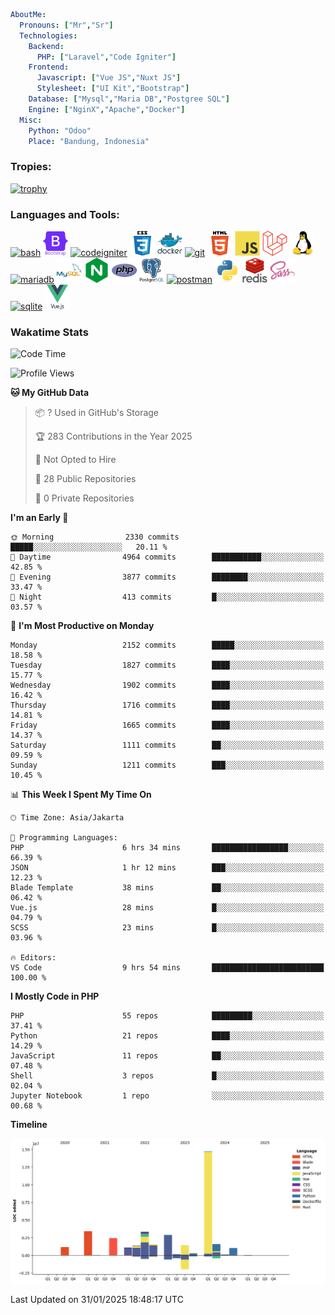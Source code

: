 ```yaml
AboutMe:
  Pronouns: ["Mr","Sr"]
  Technologies:
    Backend:
      PHP: ["Laravel","Code Igniter"]
    Frontend:
      Javascript: ["Vue JS","Nuxt JS"]
      Stylesheet: ["UI Kit","Bootstrap"]
    Database: ["Mysql","Maria DB","Postgree SQL"]
    Engine: ["NginX","Apache","Docker"]
  Misc:
    Python: "Odoo"
    Place: "Bandung, Indonesia"
```
### Tropies:

[![trophy](https://github-profile-trophy.vercel.app/?username=vheins&rank=-C,-B)](https://github.com/vheins)

### Languages and Tools:

[<img src="https://www.vectorlogo.zone/logos/gnu_bash/gnu_bash-icon.svg" alt="bash" width="40" height="40"/>](https://www.gnu.org/software/bash/)
[<img src="https://raw.githubusercontent.com/devicons/devicon/master/icons/bootstrap/bootstrap-plain-wordmark.svg" alt="bootstrap" width="40" height="40"/>](https://getbootstrap.com)
[<img src="https://cdn.worldvectorlogo.com/logos/codeigniter.svg" alt="codeigniter" width="40" height="40"/>](https://codeigniter.com)
[<img src="https://raw.githubusercontent.com/devicons/devicon/master/icons/css3/css3-original-wordmark.svg" alt="css3" width="40" height="40"/>](https://www.w3schools.com/css/)
[<img src="https://raw.githubusercontent.com/devicons/devicon/master/icons/docker/docker-original-wordmark.svg" alt="docker" width="40" height="40"/>](https://www.docker.com/)
[<img src="https://www.vectorlogo.zone/logos/git-scm/git-scm-icon.svg" alt="git" width="40" height="40"/>](https://git-scm.com/)
[<img src="https://raw.githubusercontent.com/devicons/devicon/master/icons/html5/html5-original-wordmark.svg" alt="html5" width="40" height="40"/>](https://www.w3.org/html/)
[<img src="https://raw.githubusercontent.com/devicons/devicon/master/icons/javascript/javascript-original.svg" alt="javascript" width="40" height="40"/>](https://developer.mozilla.org/en-US/docs/Web/JavaScript)
[<img src="https://raw.githubusercontent.com/devicons/devicon/master/icons/laravel/laravel-original.svg" alt="laravel" width="40" height="40"/>](https://laravel.com/)
[<img src="https://raw.githubusercontent.com/devicons/devicon/master/icons/linux/linux-original.svg" alt="linux" width="40" height="40"/>](https://www.linux.org/)
[<img src="https://www.vectorlogo.zone/logos/mariadb/mariadb-icon.svg" alt="mariadb" width="40" height="40"/>](https://mariadb.org/)
[<img src="https://raw.githubusercontent.com/devicons/devicon/master/icons/mysql/mysql-original-wordmark.svg" alt="mysql" width="40" height="40"/>](https://www.mysql.com/)
[<img src="https://raw.githubusercontent.com/devicons/devicon/master/icons/nginx/nginx-original.svg" alt="nginx" width="40" height="40"/>](https://www.nginx.com)
[<img src="https://raw.githubusercontent.com/devicons/devicon/master/icons/php/php-original.svg" alt="php" width="40" height="40"/>](https://www.php.net)
[<img src="https://raw.githubusercontent.com/devicons/devicon/master/icons/postgresql/postgresql-original-wordmark.svg" alt="postgresql" width="40" height="40"/>](https://www.postgresql.org)
[<img src="https://www.vectorlogo.zone/logos/getpostman/getpostman-icon.svg" alt="postman" width="40" height="40"/>](https://postman.com)
[<img src="https://raw.githubusercontent.com/devicons/devicon/master/icons/python/python-original.svg" alt="python" width="40" height="40"/>](https://www.python.org)
[<img src="https://raw.githubusercontent.com/devicons/devicon/master/icons/redis/redis-original-wordmark.svg" alt="redis" width="40" height="40"/>](https://redis.io)
[<img src="https://raw.githubusercontent.com/devicons/devicon/master/icons/sass/sass-original.svg" alt="sass" width="40" height="40"/>](https://sass-lang.com)
[<img src="https://www.vectorlogo.zone/logos/sqlite/sqlite-icon.svg" alt="sqlite" width="40" height="40"/>](https://www.sqlite.org/)
[<img src="https://raw.githubusercontent.com/devicons/devicon/master/icons/vuejs/vuejs-original-wordmark.svg" alt="vuejs" width="40" height="40"/>](https://vuejs.org/)

### Wakatime Stats

<!--START_SECTION:waka-->
![Code Time](http://img.shields.io/badge/Code%20Time-2%2C346%20hrs%2059%20mins-blue)

![Profile Views](http://img.shields.io/badge/Profile%20Views-0-blue)

**🐱 My GitHub Data** 

> 📦 ? Used in GitHub's Storage 
 > 
> 🏆 283 Contributions in the Year 2025
 > 
> 🚫 Not Opted to Hire
 > 
> 📜 28 Public Repositories 
 > 
> 🔑 0 Private Repositories 
 > 
**I'm an Early 🐤** 

```text
🌞 Morning                2330 commits        █████░░░░░░░░░░░░░░░░░░░░   20.11 % 
🌆 Daytime                4964 commits        ███████████░░░░░░░░░░░░░░   42.85 % 
🌃 Evening                3877 commits        ████████░░░░░░░░░░░░░░░░░   33.47 % 
🌙 Night                  413 commits         █░░░░░░░░░░░░░░░░░░░░░░░░   03.57 % 
```
📅 **I'm Most Productive on Monday** 

```text
Monday                   2152 commits        █████░░░░░░░░░░░░░░░░░░░░   18.58 % 
Tuesday                  1827 commits        ████░░░░░░░░░░░░░░░░░░░░░   15.77 % 
Wednesday                1902 commits        ████░░░░░░░░░░░░░░░░░░░░░   16.42 % 
Thursday                 1716 commits        ████░░░░░░░░░░░░░░░░░░░░░   14.81 % 
Friday                   1665 commits        ████░░░░░░░░░░░░░░░░░░░░░   14.37 % 
Saturday                 1111 commits        ██░░░░░░░░░░░░░░░░░░░░░░░   09.59 % 
Sunday                   1211 commits        ███░░░░░░░░░░░░░░░░░░░░░░   10.45 % 
```


📊 **This Week I Spent My Time On** 

```text
🕑︎ Time Zone: Asia/Jakarta

💬 Programming Languages: 
PHP                      6 hrs 34 mins       █████████████████░░░░░░░░   66.39 % 
JSON                     1 hr 12 mins        ███░░░░░░░░░░░░░░░░░░░░░░   12.23 % 
Blade Template           38 mins             ██░░░░░░░░░░░░░░░░░░░░░░░   06.42 % 
Vue.js                   28 mins             █░░░░░░░░░░░░░░░░░░░░░░░░   04.79 % 
SCSS                     23 mins             █░░░░░░░░░░░░░░░░░░░░░░░░   03.96 % 

🔥 Editors: 
VS Code                  9 hrs 54 mins       █████████████████████████   100.00 % 
```

**I Mostly Code in PHP** 

```text
PHP                      55 repos            █████████░░░░░░░░░░░░░░░░   37.41 % 
Python                   21 repos            ████░░░░░░░░░░░░░░░░░░░░░   14.29 % 
JavaScript               11 repos            ██░░░░░░░░░░░░░░░░░░░░░░░   07.48 % 
Shell                    3 repos             █░░░░░░░░░░░░░░░░░░░░░░░░   02.04 % 
Jupyter Notebook         1 repo              ░░░░░░░░░░░░░░░░░░░░░░░░░   00.68 % 
```



**Timeline**

![Lines of Code chart](https://raw.githubusercontent.com/vheins/vheins/main/assets/bar_graph.png)


 Last Updated on 31/01/2025 18:48:17 UTC
<!--END_SECTION:waka-->
